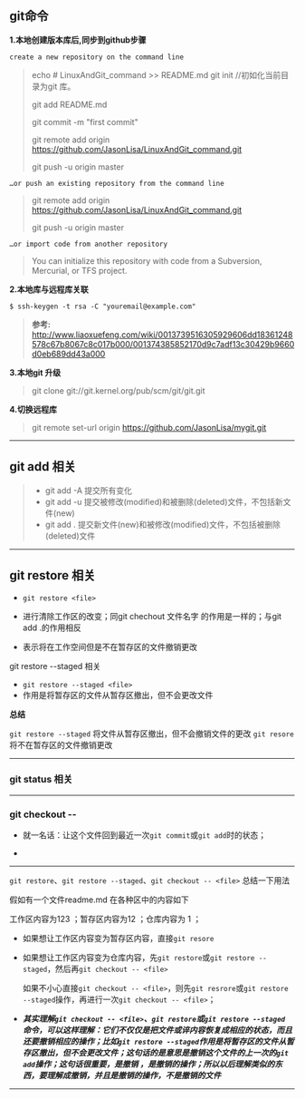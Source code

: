 ## **git命令**

**1.本地创建版本库后,同步到github步骤**

	create a new repository on the command line


>
>echo # LinuxAndGit_command >> README.md
>git init  //初如化当前目录为git 库。
>
>git add README.md
>
>git commit -m "first commit"
>
>git remote add origin https://github.com/JasonLisa/LinuxAndGit_command.git
>
>git push -u origin master

	…or push an existing repository from the command line

>git remote add origin https://github.com/JasonLisa/LinuxAndGit_command.git
>
>git push -u origin master

	…or import code from another repository

>You can initialize this repository with code from a Subversion, Mercurial, or TFS project.

**2.本地库与远程库关联**

	$ ssh-keygen -t rsa -C "youremail@example.com"
>**参考:** <http://www.liaoxuefeng.com/wiki/0013739516305929606dd18361248578c67b8067c8c017b000/001374385852170d9c7adf13c30429b9660d0eb689dd43a000>

**3.本地git 升级**
>git clone git://git.kernel.org/pub/scm/git/git.git

**4.切换远程库**
> git remote set-url origin https://github.com/JasonLisa/mygit.git

------

## **git add 相关**

> - git add -A  提交所有变化
>- git add -u  提交被修改(modified)和被删除(deleted)文件，不包括新文件(new)
>- git add .  提交新文件(new)和被修改(modified)文件，不包括被删除(deleted)文件

------

## git restore 相关

-  `git restore <file>`

-  进行清除工作区的改变；同git chechout 文件名字    的作用是一样的；与git add .的作用相反

- 表示将在工作空间但是不在暂存区的文件撤销更改



git restore --staged 相关

-  `git restore --staged <file>`
- 作用是将暂存区的文件从暂存区撤出，但不会更改文件

**总结**

`git restore --staged` 将文件从暂存区撤出，但不会撤销文件的更改
`git resore` 将不在暂存区的文件撤销更改



------

### git status 相关

[参考]: https://blog.csdn.net/u013374164/article/details/78831273	"status使用方式"

------

###  git checkout -- <file>

-  就一名话：让这个文件回到最近一次`git commit`或`git add`时的状态；

-   [参考]: https://www.jianshu.com/p/285302d1eb73	"git checkout --<file>真正用法"

------

`git restore`、`git restore --staged`、`git checkout -- <file>` 总结一下用法

假如有一个文件readme.md 在各种区中的内容如下 

工作区内容为123 ；暂存区内容为12 ；仓库内容为 1 ；

- 如果想让工作区内容变为暂存区内容，直接`git resore`

- 如果想让工作区内容变为仓库内容，先`git restore`或`git restore --staged`，然后再`git checkout -- <file>`

    如果不小心直接`git checkout -- <file>`，则先`git resrore`或`git restore --staged`操作，再进行一次`git checkout -- <file>`；

-  ***其实理解`git checkout -- <file>`、`git restore`或`git restore --staged` 命令，可以这样理解：它们不仅仅是把文件或谇内容恢复成相应的状态，而且还要撤销相应的操作；比如`git restore --staged`作用是将暂存区的文件从暂存区撤出，但不会更改文件；这句话的是意思是撤销这个文件的上一次的`git add`操作；这句话很重要，是撤销 ，是撤销的操作；所以以后理解类似的东西，要理解成撤销，并且是撤销的操作，不是撤销的文件***

------

